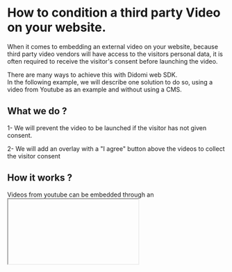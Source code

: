 # How to condition a third party Video on your website.

When it comes to embedding an external video on your website, because third party video vendors will have access to the visitors personal data, it is often required to receive the visitor's consent before launching the video.


There are many ways to achieve this with Didomi web SDK.  
In the following example, we will describe one solution to do so, using a video from Youtube as an example and without using a CMS.


## What we do ?

1- We will prevent the video to be launched if the visitor has not given consent.

2- We will add an overlay with a "I agree" button above the videos to collect the visitor consent  



## How it works ?

Videos from youtube can be embedded through an <iframe> element.  
This element has a src attribute which value is the video URL.   




#### => as soon as this element is loaded in the page, the `src`attribute will load the vendor (Youtube) and personal data will potentially be processed.

In order to respect user privacy, you have to block the moment the video is loaded until the visitor has given his consent to Youtube.

## Prerequisite

You need to make sure the video vendor is actually declared in your consent notice.

Let's start !


## Step 1 : Blocking the video source

In your `html` file, a Youtube embedded video should looks like this :
```html
<html>
  <head>

    <!-- [...] -->

  </head>
  <body>

    <!-- [...] -->

    <iframe
    width="560"
    height="315"
    src="video_source_goes_here"
    title="YouTube video player"
    frameborder="0"
    allow="accelerometer; autoplay; clipboard-write; encrypted-media; gyroscope; picture-in-picture"
    allowfullscreen>
    </iframe>

    <!-- [...] -->

  </body>
</html>
```

The `src` must be replaced with a `data-src` attribute:

```html
<iframe
  ...
  data-src="video_source_goes_here"
  ...
>
</iframe>
```

## Step 2: Setting up the overlay (HTML)

The following steps will require to add an overlay with an "I agree" button to allow the visitor to give his consent.

It's more convenient to add a html parent tag to encompass all the new elements we have to add.


```html
<!-- Parent tag ".youtube-container" to encompass everything -->
<div class="youtube-container">

<!-- Youtube video with "data-src" -->
  <iframe
  width="560"
  height="315"
  data-src="video_source_goes_here"
  title="YouTube video player"
  frameborder="0"
  allow="accelerometer; autoplay; clipboard-write; encrypted-media; gyroscope; picture-in-picture"
  allowfullscreen>
  </iframe>

</div>
```

Inside our parent tag, we also add a text message with a button element:
note: As it needs to comply with the regulation, your custom text must to be validated by your legal department.


```html
<!-- Parent tag ".youtube-container" to encompass everything -->
<div class="youtube-container">

<!-- Youtube video with "data-src" -->
  <iframe
  width="560"
  height="315"
  data-src="video_source_goes_here"
  title="YouTube video player"
  frameborder="0"
  allow="accelerometer; autoplay; clipboard-write; encrypted-media; gyroscope; picture-in-picture"
  allowfullscreen>
  </iframe>

<!-- Message & "I accept" button -->
  <div class="video-consent-overlay">
    <div class="video-consent-overlay-text">
      Viewing this video may result in cookies being placed by the vendor of the video platform to which you will be directed.
      Given the refusal of the deposit of cookies that you have expressed, in order to respect your choice, we have blocked the playback of this video.
      If you want to continue and play the video, you must give us your consent by clicking on the button below.</div>
    <div class="video-consent-overlay-accept-button">I accept - Launch the video</div>
  </div>

</div>
```

## Step 3: Setting up the overlay (CSS)

Now we have to arrange the layout so the video overlay (`video-consent-overlay`) appears above the video.  
We also have to add style to make our text & button a bit more fancies.
There are a lot of differents ways to do so, here is one suggestion:

```css
.youtube-container{
  position: relative;
}
.youtube-container > iframe{
  display:block;
}

.youtube-container > .video-consent-overlay{
  position:absolute;
  top:0;
  left:0;
  width: 100%;
  height: 100%;
  background-color: black;
  display:flex;
  flex-direction: column;
  justify-content: center;
  align-items: center;
  box-sizing:border-box;
  padding:0 20px;
  color: white;
}
.youtube-container .video-consent-overlay-text{
  text-align:center;
}
.youtube-container .video-consent-overlay-accept-button{
  margin: 20px 0 0 0;
  padding: 8px 10px;
  background-color: blue;
  cursor:pointer;
}
```

## Step 4: Interactions (Javascript)

Now that everything is in place, we need to add our logic that will trigger the video launch.

First, we will need several custom functions:

### a) Play the video and hide the overlay
This function will take the overlay element `.youtube-container` as a parameter:

```javascript
function playVideoAndHideOverlay(overlay) {

// Get the youtube iframe with a 'data-src' attribute
  var iframe = overlay.querySelector('iframe[data-src]');

// Get the 'data-src' value
  var src = iframe.getAttribute('data-src');

// Set the 'data-src' value to the 'src' attribute
  iframe.setAttribute('src', src);

// Hide the overlay
  overlay.querySelector('.video-consent-overlay').style.display = 'none';
}
```

### b) Send a positive vendor & purposes consent status
Given one specific vendor ID, it will update the status with a positive consent signal.

```javascript

function setPositiveConsentStatusForVendor(vendorId) {

// Get all the vendor purposes
  var purposes = Didomi.getVendorById(vendorId).purposeIds;

// Create a "transaction"...
  var transaction = Didomi.openTransaction();

// ... enable the vendor
  transaction.enableVendor(vendorId);

// ... and all his purposes
  transaction.enablePurposes(...purposes);

// update the new status using "commit"
  transaction.commit();

}
```

c) Integrates with Didomi's SDK

```javascript
// Create the "didomiOnReady" listener
window.didomiOnReady = window.didomiOnReady || [];
window.didomiOnReady.push(function (Didomi) {

// Subscribe to the vendor status : It triggers the listener each time the status is changed for this vendor.
  Didomi.getObservableOnUserConsentStatusForVendor('c:youtube')
    .subscribe(function (consentStatus) {

// Check if the "consentStatus" is true (eg. the user agreed to the vendor & his purposes)
      if (consentStatus === true) {

// Loop into all the ".youtube-container" (even if we only have one in the example)
          document.querySelectorAll('.youtube-container').forEach(function(video) {

// call our play & hide function
            playVideoAndHideOverlay(video);

          })

        }

      })

// An event listener is attached to each button element
  document.querySelectorAll('.video-consent-overlay-accept-button').forEach(function(button) {
    button.addEventListener('click', function() {

// When the button is clicked, we call the setPositiveConsentStatusForVendor custom function to enable the vendor (Youtube) and all his purposes.
      setPositiveConsentStatusForVendor('c:youtube');

    })
  })

});
```
